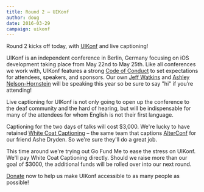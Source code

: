 ```yaml
---
title: Round 2 – UIKonf
author: doug
date: 2016-03-29
campaign: uikonf
---
```


Round 2 kicks off today, with [UIKonf][uikonf] and live captioning!

UIKonf is an independent conference in Berlin, Germany focusing on iOS development taking place from May 22nd to May 25th. Like all conferences we work with, UIKonf features a strong [Code of Conduct][uikonf-coc] to set expectations for attendees, speakers, and sponsors. Our own [Jeff Watkins][jeffwatkins] and [Ashley Nelson-Hornstein][ashleynh] will be speaking this year so be sure to say "hi" if you’re attending!

Live captioning for UIKonf is not only going to open up the conference to the deaf community and the hard of hearing, but will be indispensable for many of the attendees for whom English is not their first language.

Captioning for the two days of talks will cost $3,000. We're lucky to have retained [White Coat Captioning][whitecoat] – the same team that captions [AlterConf](http://alterconf.com) for our friend Ashe Dryden. So we're sure they'll do a great job.

This time around we're trying out Go Fund Me to ease the stress on UIKonf. We'll pay White Coat Captioning directly. Should we raise more than our goal of $3000, the additional funds will be rolled over into our next round.

[Donate][donate] now to help us make UIKonf accessible to as many people as possible!

[uikonf]: http://uikonf.com
[uikonf-coc]: http://www.uikonf.com/coc
[whitecoat]: http://www.whitecoatcaptioning.com
[donate]: gofundme.com/4dwhtd64
[jeffwatkins]: https://metrocat.org
[ashleynh]: http://blog.ashleynh.me


